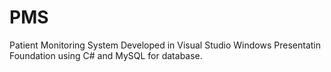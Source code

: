 # PMS
Patient Monitoring System 
Developed in Visual Studio Windows Presentatin Foundation using C# and MySQL for database.
